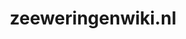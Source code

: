 ---
layout: post
title: "zeeweringenwiki.nl"
internal_url: "/dutchgov/zeeweringenwiki.nl.html"
subdomains_count: 3
all_subdomains_count: 3
urls_count: 3
ssl_rank: 0
http_rank: 34.333333333333
url_link: /data/zeeweringenwiki.nl/urls.txt
all_subdomains_link: /data/zeeweringenwiki.nl/all_subdomains.txt
subdomains_link: /data/zeeweringenwiki.nl/subdomains.txt
categories: dutchgov
---